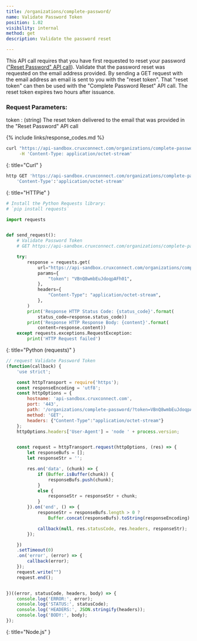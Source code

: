 ```yaml
---
title: /organizations/complete-password/
name: Validate Password Token
position: 1.02
visibility: internal
method: get
description: Validate the password reset

---
```

This API call requires that you have first requested to reset your password (["Reset Password" API call](#organizationpassword-reset)). Validate that the password reset was requested on the email address provided. By sending a GET request with the email address an email is sent to you with the "reset token". That "reset token" can then be used with the "Complete Password Reset" API call. The reset token expires two hours after issuance.

### Request Parameters:

token
: (string) The reset token delivered to the email that was provided in the "Reset Password" API call

{% include links/response_codes.md %}


~~~ bash
curl "https://api-sandbox.cruxconnect.com/organizations/complete-password/?token=VBnQ8wmbEuJdoqpAFh01" \
     -H 'Content-Type: application/octet-stream'

~~~
{: title="Curl" }

~~~ bash
http GET 'https://api-sandbox.cruxconnect.com/organizations/complete-password/?token=VBnQ8wmbEuJdoqpAFh01' \
    'Content-Type':'application/octet-stream'

~~~
{: title="HTTPie" }

~~~ python
# Install the Python Requests library:
# `pip install requests`

import requests


def send_request():
    # Validate Password Token
    # GET https://api-sandbox.cruxconnect.com/organizations/complete-password/

    try:
        response = requests.get(
            url="https://api-sandbox.cruxconnect.com/organizations/complete-password/",
            params={
                "token": "VBnQ8wmbEuJdoqpAFh01",
            },
            headers={
                "Content-Type": "application/octet-stream",
            },
        )
        print('Response HTTP Status Code: {status_code}'.format(
            status_code=response.status_code))
        print('Response HTTP Response Body: {content}'.format(
            content=response.content))
    except requests.exceptions.RequestException:
        print('HTTP Request failed')

~~~
{: title="Python (requests)" }

~~~ javascript
// request Validate Password Token
(function(callback) {
    'use strict';

    const httpTransport = require('https');
    const responseEncoding = 'utf8';
    const httpOptions = {
        hostname: 'api-sandbox.cruxconnect.com',
        port: '443',
        path: '/organizations/complete-password/?token=VBnQ8wmbEuJdoqpAFh01',
        method: 'GET',
        headers: {"Content-Type":"application/octet-stream"}
    };
    httpOptions.headers['User-Agent'] = 'node ' + process.version;


    const request = httpTransport.request(httpOptions, (res) => {
        let responseBufs = [];
        let responseStr = '';

        res.on('data', (chunk) => {
            if (Buffer.isBuffer(chunk)) {
                responseBufs.push(chunk);
            }
            else {
                responseStr = responseStr + chunk;
            }
        }).on('end', () => {
            responseStr = responseBufs.length > 0 ?
                Buffer.concat(responseBufs).toString(responseEncoding) : responseStr;

            callback(null, res.statusCode, res.headers, responseStr);
        });

    })
    .setTimeout(0)
    .on('error', (error) => {
        callback(error);
    });
    request.write("")
    request.end();


})((error, statusCode, headers, body) => {
    console.log('ERROR:', error);
    console.log('STATUS:', statusCode);
    console.log('HEADERS:', JSON.stringify(headers));
    console.log('BODY:', body);
});

~~~
{: title="Node.js" }
